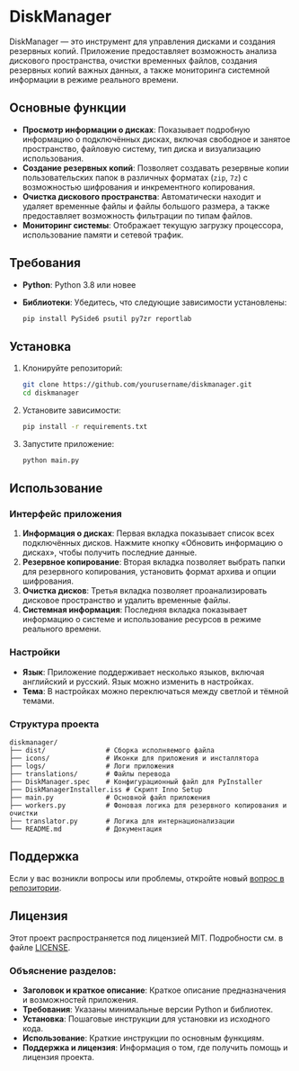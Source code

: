 # DiskManager

DiskManager — это инструмент для управления дисками и создания резервных копий. Приложение предоставляет возможность анализа дискового пространства, очистки временных файлов, создания резервных копий важных данных, а также мониторинга системной информации в режиме реального времени.

## Основные функции

- **Просмотр информации о дисках**: Показывает подробную информацию о подключённых дисках, включая свободное и занятое пространство, файловую систему, тип диска и визуализацию использования.
- **Создание резервных копий**: Позволяет создавать резервные копии пользовательских папок в различных форматах (`zip`, `7z`) с возможностью шифрования и инкрементного копирования.
- **Очистка дискового пространства**: Автоматически находит и удаляет временные файлы и файлы большого размера, а также предоставляет возможность фильтрации по типам файлов.
- **Мониторинг системы**: Отображает текущую загрузку процессора, использование памяти и сетевой трафик.

## Требования

- **Python**: Python 3.8 или новее
- **Библиотеки**: Убедитесь, что следующие зависимости установлены:

  ```bash
  pip install PySide6 psutil py7zr reportlab
  ```

## Установка

1. Клонируйте репозиторий:

   ```bash
   git clone https://github.com/yourusername/diskmanager.git
   cd diskmanager
   ```

2. Установите зависимости:

   ```bash
   pip install -r requirements.txt
   ```

3. Запустите приложение:

   ```bash
   python main.py
   ```

## Использование

### Интерфейс приложения

1. **Информация о дисках**: Первая вкладка показывает список всех подключённых дисков. Нажмите кнопку «Обновить информацию о дисках», чтобы получить последние данные.
2. **Резервное копирование**: Вторая вкладка позволяет выбрать папки для резервного копирования, установить формат архива и опции шифрования.
3. **Очистка дисков**: Третья вкладка позволяет проанализировать дисковое пространство и удалить временные файлы.
4. **Системная информация**: Последняя вкладка показывает информацию о системе и использование ресурсов в режиме реального времени.

### Настройки

- **Язык**: Приложение поддерживает несколько языков, включая английский и русский. Язык можно изменить в настройках.
- **Тема**: В настройках можно переключаться между светлой и тёмной темами.

### Структура проекта

```plaintext
diskmanager/
├── dist/               # Сборка исполняемого файла
├── icons/              # Иконки для приложения и инсталлятора
├── logs/               # Логи приложения
├── translations/       # Файлы перевода
├── DiskManager.spec    # Конфигурационный файл для PyInstaller
├── DiskManagerInstaller.iss # Скрипт Inno Setup
├── main.py             # Основной файл приложения
├── workers.py          # Фоновая логика для резервного копирования и очистки
├── translator.py       # Логика для интернационализации
└── README.md           # Документация
```

## Поддержка

Если у вас возникли вопросы или проблемы, откройте новый [вопрос в репозитории](https://github.com/DokaiiMob/diskmanager/issues).

## Лицензия

Этот проект распространяется под лицензией MIT. Подробности см. в файле [LICENSE](LICENSE).


### Объяснение разделов:

- **Заголовок и краткое описание**: Краткое описание предназначения и возможностей приложения.
- **Требования**: Указаны минимальные версии Python и библиотек.
- **Установка**: Пошаговые инструкции для установки из исходного кода.
- **Использование**: Краткие инструкции по основным функциям.
- **Поддержка и лицензия**: Информация о том, где получить помощь и лицензия проекта.
